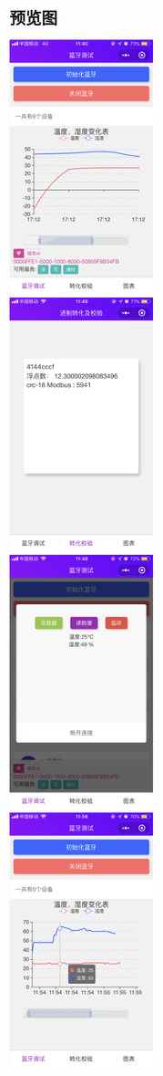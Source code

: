 # 预览图

<img src="pic/001.png" style="width:50%;height:50%">
<img src="pic/002.png" style="width:50%;height:50%">
<img src="pic/003.png" style="width:50%;height:50%">
<img src="pic/004.png" style="width:50%;height:50%">

